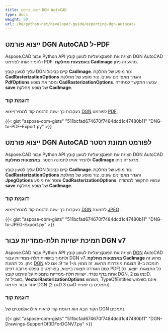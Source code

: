 ```yaml
---
title: ייצוא פורמט DGN AutoCAD
type: docs
weight: 50
url: /he/python-net/developer-guide/exporting-dgn-autocad/
---
```


## **ייצוא פורמט DGN AutoCAD ל-PDF**

Aspose.CAD עבור Python API הציגה את הפונקציונליות לטעון קובץ DGN AutoCAD ולהמיר אותו לפורמט PDF. **באמצעות מחלקת CadImage** מרגע זה ניתן.

עליך לטעון קובץ DGN קיים כביכול **CadImage**. צור מופע של מחלקת **CadRasterizationOptions** והגדר מאפיינים שונים. צור מופע של מחלקת **PdfOptions** ומסר את מופע **CadRasterizationOptions**. עכשיו התקשר למתודה **save** של מופע מחלקת **CadImage**.

### דוגמת קוד

בעקבות כך ישנה הדגמה קוד לממיר/ייצוא [DGN](https://docs.fileformat.com/cad/dgn/) לפורמט [PDF](https://docs.fileformat.com/pdf/).


{{< gist "aspose-com-gists" "511bcfad674670f7484dcd1c47480b11" "DNG-to-PDF-Export.py" >}}


## **ייצוא פורמט DGN AutoCAD לפורמט תמונת רסטר**

Aspose.CAD עבור Python API הציגה את הפונקציונליות לטעון קובץ DGN AutoCAD ולהמיר אותו לתמונה רסטר. **באמצעות מחלקת CadImage** מרגע זה ניתן.

עליך לטעון קובץ DGN קיים כביכול **CadImage**. צור מופע של מחלקת **CadRasterizationOptions** והגדר מאפיינים שונים. צור מופע של מחלקת **JpegOptions** ומסר את מופע **CadRasterizationOptions**. עכשיו התקשר למתודה **save** של מופע מחלקת **CadImage**.

### דוגמת קוד

בעקבות כך ישנה הדגמה קוד לממיר/ייצוא [DGN](https://docs.fileformat.com/cad/dgn/) לתמונה [JPEG](https://docs.fileformat.com/image/jpeg/) .

{{< gist "aspose-com-gists" "511bcfad674670f7484dcd1c47480b11" "DNG-to-JPEG-Export.py" >}}

## **תמיכת ישויות תלת-ממדיות עבור DGN v7**

Aspose.CAD עבור Python API הציגה את הפונקציונליות לטעון קובץ [DGN](https://docs.fileformat.com/cad/dgn/) AutoCAD ולתמוך בישויות תלת-ממדיות עבור DGN v7. **באמצעות מחלקת CadImage** מרגע זה ניתן. כל תמונת [DGN](https://docs.fileformat.com/cad/dgn/) תומכת ב-9 תצוגות מוגדרות מראש. זה ממוין מ-1 עד 9. אם לא הוגדרה תצוגה בייצוא, בפורמטים בפלט מרובה דפים (כמו PDF) כל התצוגות ייוצאו, כל אחת בדף נפרד. ישויות תלת-ממדיות נתמכות על פורמט קובץ DGN, כמו גם 2D. בשביל זה, **VectorRasterizationOptions** משמש, TypeOfEntities איננו בשימוש יותר עבור פורמט DGN (גם 2D וגם 3D נתמכים בו זמנית).

### דוגמת קוד

הקוד הבא הוא דוגמת קוד לראות אילו אלמנטים של DGN נתמכים.


{{< gist "aspose-com-gists" "511bcfad674670f7484dcd1c47480b11" "DGN-Drawings-SupportOf3DForDGNV7.py" >}}
